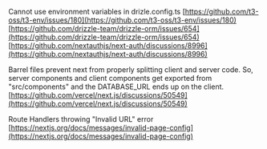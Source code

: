 Cannot use environment variables in drizle.config.ts
[https://github.com/t3-oss/t3-env/issues/180](https://github.com/t3-oss/t3-env/issues/180)
[https://github.com/drizzle-team/drizzle-orm/issues/654](https://github.com/drizzle-team/drizzle-orm/issues/654)
[https://github.com/nextauthjs/next-auth/discussions/8996](https://github.com/nextauthjs/next-auth/discussions/8996)

Barrel files prevent next from properly splitting client and server code. So, server components and client components get exported from "src/components" and the DATABASE_URL ends up on the client.
[https://github.com/vercel/next.js/discussions/50549](https://github.com/vercel/next.js/discussions/50549)

Route Handlers throwing "Invalid URL" error
[https://nextjs.org/docs/messages/invalid-page-config](https://nextjs.org/docs/messages/invalid-page-config)

